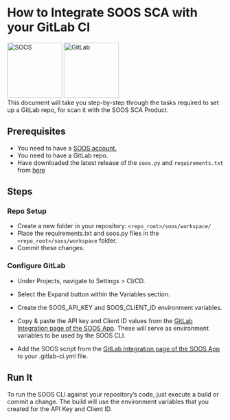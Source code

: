 # How to Integrate SOOS SCA with your GitLab CI
<div>
<img src="../assets/img/SOOS-Icon.png" alt="SOOS" width="128" height="128">
<img src="../assets/img/gitlab.png" alt="GitLab" width="128" height="128">
</div>
This document will take you step-by-step through the tasks required to set up a GitLab repo, for scan it with the SOOS SCA Product.

## Prerequisites

- You need to have a [SOOS account.](https://app.soos.io/register)
- You need to have a GitLab repo.
- Have downloaded the latest release of the `soos.py` and `requirements.txt` from [here](https://github.com/soos-io/soos-ci-analysis-python/releases/)

## Steps

### **Repo Setup**

* Create a new folder in your repository: `<repo_root>/soos/workspace/`
* Place the requirements.txt and soos.py files in the `<repo_root>/soos/workspace` folder.
* Commit these changes.

### **Configure GitLab**
* Under Projects, navigate to Settings > CI/CD.

* Select the Expand button within the Variables section.

* Create the SOOS_API_KEY and SOOS_CLIENT_ID environment variables.

* Copy & paste the API key and Client ID values from the [GitLab Integration page of the SOOS App](https://app.soos.io/integrate/sca?id=gitlab). These will serve as environment variables to be used by the SOOS CLI.

* Add the SOOS script from the [GitLab Integration page of the SOOS App](https://app.soos.io/integrate/sca?id=gitlab) to your .gitlab-ci.yml file.

##  Run It
To run the SOOS CLI against your repository’s code, just execute a build or commit a change. The build will use the environment variables that you created for the API Key and Client ID.

